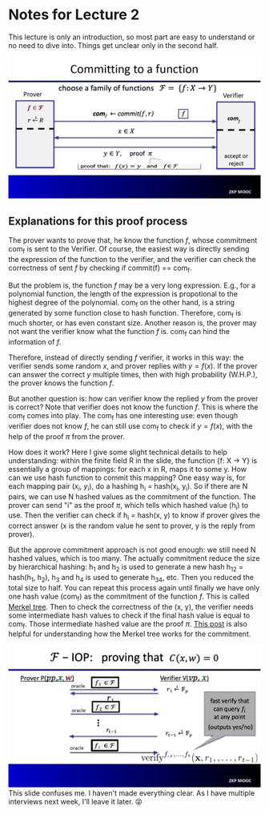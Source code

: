 # Notes for Lecture 2
This lecture is only an introduction, so most part are easy to understand or no need to dive into. Things get unclear only in the second half.


![slide42](./slides/Lecture2-42.jpg)
## Explanations for this proof process
The prover wants to prove that, he know the function $f$, whose commitment com<sub>f</sub> is sent to the Verifier. Of course, the easiest way is directly sending the expression of the function to the verifier, and the verifier can check the correctness of sent $f$ by checking if commit(f) == com<sub>f</sub>.

But the problem is, the function $f$ may be a very long expression. E.g., for a polynomial function, the length of the expression is propotional to the highest degree of the polynomial. com<sub>f</sub> on the other hand, is a string generated by some function close to hash function. Therefore, com<sub>f</sub> is much shorter, or has even constant size. Another reason is, the prover may not want the verifier know what the function $f$ is. com<sub>f</sub> can hind the information of $f$.

Therefore, instead of directly sending $f$ verifier, it works in this way: the verifier sends some random $x$, and prover replies with $y = f(x)$. If the prover can answer the correct $y$ multiple times, then with high probability (W.H.P.), the prover knows the function $f$.

But another question is: how can verifier know the replied $y$ from the prover is correct? Note that verifier does not know the function $f$. This is where the com<sub>f</sub> comes into play. The com<sub>f</sub> has one interesting use: even though verifier does not know $f$, he can still use com<sub>f</sub> to check if $y = f(x)$, with the help of the proof $\pi$ from the prover. 

How does it work? Here I give some slight technical details to help understanding:
within the finite field R in the slide, the function {f: X -> Y} is essentially a group of mappings: for each x in R, maps it to some y. How can we use hash function to commit this mapping? One easy way is, for each mapping pair ($x_i$, $y_i$), do a hashing h<sub>i</sub> = hash(x<sub>i</sub>, y<sub>i</sub>). So if there are N pairs, we can use N hashed values as the commitment of the function. The prover can send "i" as the proof $\pi$, which tells which hashed value (h<sub>i</sub>) to use. Then the verifier can check if h<sub>i</sub> = hash(x, y) to know if prover gives the correct answer (x is the random value he sent to prover, y is the reply from prover).

But the approve commitment approach is not good enough: we still need N hashed values, which is too many. The actually commitment reduce the size by hierarchical hashing: h<sub>1</sub> and h<sub>2</sub> is used to generate a new hash h<sub>12</sub> = hash(h<sub>1</sub>, h<sub>2</sub>), h<sub>3</sub> and h<sub>4</sub> is used to generate h<sub>34</sub>, etc. Then you reduced the total size to half. You can repeat this process again until finally we have only one hash value (com<sub>f</sub>) as the commitment of the function $f$. This is called [Merkel tree](https://en.wikipedia.org/wiki/Merkle_tree). Then to check the correctness of the (x, y), the verifier needs some intermediate hash values to check if the final hash value is equal to com<sub>f</sub>. Those intermediate hashed value are the proof $\pi$. [This post](https://www.simplilearn.com/tutorials/blockchain-tutorial/merkle-tree-in-blockchain) is also helpful for understanding how the Merkel tree works for the commitment.

![slide57](./slides/Lecture2-57.jpg)
This slide confuses me. I haven't made everything clear. As I have multiple interviews next week, I'll leave it later. :stuck_out_tongue_closed_eyes:
